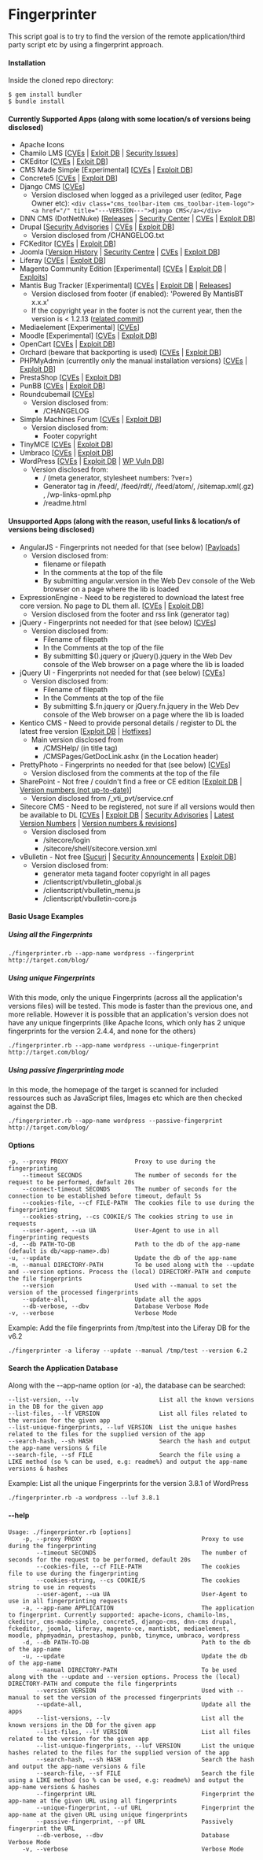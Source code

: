 Fingerprinter
=============

This script goal is to try to find the version of the remote application/third party script etc by using a fingerprint approach.

#### Installation
Inside the cloned repo directory:

```
$ gem install bundler
$ bundle install
```

#### Currently Supported Apps (along with some location/s of versions being disclosed)
- Apache Icons
- Chamilo LMS [[CVEs](http://www.cvedetails.com/product/26528/Chamilo-Chamilo-Lms.html?vendor_id=12983) | [Exloit DB](https://www.exploit-db.com/search/?action=search&description=chamilo+lms) | [Security Issues](https://support.chamilo.org/projects/chamilo-18/wiki/Security_issues)]
- CKEditor [[CVEs](http://www.cvedetails.com/vendor/12058/Ckeditor.html) | [Exloit DB](https://www.exploit-db.com/search/?action=search&description=ckeditor)]
- CMS Made Simple [Experimental] [[CVEs](http://www.cvedetails.com/vendor/3206/Cmsmadesimple.html) | [Exploit DB](https://www.exploit-db.com/search/?action=search&description=cms+made+simple)]
- Concrete5 [[CVEs](http://www.cvedetails.com/vendor/11506/Concrete5.html) | [Exploit DB](https://www.exploit-db.com/search/?action=search&description=concrete5)]
- Django CMS [[CVEs](http://www.cvedetails.com/product/18211/Djangoproject-Django.html?vendor_id=10199)]
  - Version disclosed when logged as a privileged user (editor, Page Owner etc): ```<div class="cms_toolbar-item cms_toolbar-item-logo"><a href="/" title="---VERSION---">django CMS</a></div>```
- DNN CMS (DotNetNuke) [[Releases](https://dotnetnuke.codeplex.com/releases) | [Security Center](http://www.dnnsoftware.com/platform/manage/security-center) | [CVEs](http://www.cvedetails.com/product/4306/Dotnetnuke-Dotnetnuke.html?vendor_id=2486) | [Exploit DB](https://www.exploit-db.com/search/?action=search&description=dotnetnuke)]
- Drupal [[Security Advisories](https://www.drupal.org/security) | [CVEs](http://www.cvedetails.com/product/2387/Drupal-Drupal.html?vendor_id=1367) | [Exploit DB](https://www.exploit-db.com/search/?action=search&description=drupal)]
  - Version disclosed from /CHANGELOG.txt
- FCKeditor [[CVEs](http://www.cvedetails.com/vendor/2724/Fckeditor.html) | [Exploit DB](https://www.exploit-db.com/search/?action=search&description=fckeditor)]
- Joomla [[Version History](https://docs.joomla.org/Category:Version_History) | [Security Centre](http://developer.joomla.org/security-centre.html) | [CVEs](http://www.cvedetails.com/product/6129/Joomla-Joomla.html?vendor_id=3496) | [Exploit DB](https://www.exploit-db.com/search/?action=search&description=joomla)]
- Liferay [[CVEs](http://www.cvedetails.com/vendor/2114/Liferay.html) | [Exploit DB](https://www.exploit-db.com/search/?action=search&description=liferay)]
- Magento Community Edition [Experimental] [[CVEs](http://www.cvedetails.com/vendor/15393/Magento.html) | [Exploit DB](https://www.exploit-db.com/search/?action=search&description=magento) | [Exploits](http://www.magentoexploit.com/)]
- Mantis Bug Tracker [Experimental] [[CVEs](http://www.cvedetails.com/vulnerability-list/vendor_id-1245/product_id-2160/Mantis-Mantis.html) | [Exploit DB](https://www.exploit-db.com/search/?action=search&description=mantis) | [Releases](https://www.mantisbt.org/forums/viewforum.php?f=5)]
   - Version disclosed from footer (if enabled): 'Powered By MantisBT x.x.x'
   - If the copyright year in the footer is not the current year, then the version is < 1.2.13 ([related commit](https://github.com/mantisbt/mantisbt/commit/6e51d86d3c83e96f38d6f1be77f2521689005b51#diff-b1c667913de013265f22c582987aa38c))
- Mediaelement [Experimental] [[CVEs](http://www.cvedetails.com/product/27053/Mediaelementjs-Mediaelement.js.html?vendor_id=13110)]
- Moodle [Experimental] [[CVEs](http://www.cvedetails.com/product/3590/Moodle-Moodle.html?vendor_id=2105) | [Exploit DB](https://www.exploit-db.com/search/?action=search&description=moodle)]
- OpenCart [[CVEs](http://www.cvedetails.com/product/17142/Opencart-Opencart.html?vendor_id=9599) | [Exploit DB](https://www.exploit-db.com/search/?action=search&description=opencart)]
- Orchard (beware that backporting is used) [[CVEs](http://www.cvedetails.com/product/23837/Orchardproject-Orchard.html?vendor_id=12571) | [Exploit DB](https://www.exploit-db.com/search/?action=search&description=orchard)]
- PHPMyAdmin (currentlly only the manual installation versions) [[CVEs](http://www.cvedetails.com/vendor/784/Phpmyadmin.html) | [Exploit DB](https://www.exploit-db.com/search/?action=search&description=phpmyadmin)]
- PrestaShop [[CVEs](http://www.cvedetails.com/vendor/8950/Prestashop.html) | [Exploit DB](https://www.exploit-db.com/search/?action=search&description=prestashop)]
- PunBB [[CVEs](http://www.cvedetails.com/product/4868/Punbb-Punbb.html?vendor_id=2775) | [Exploit DB](https://www.exploit-db.com/search/?action=search&description=punbb)]
- Roundcubemail [[CVEs](http://www.cvedetails.com/vulnerability-list/vendor_id-8905/Roundcube.html)]
  - Version disclosed from:
    - /CHANGELOG
- Simple Machines Forum [[CVEs](http://www.cvedetails.com/vulnerability-list/vendor_id-9338/product_id-16560/Simplemachines-SMF.html) | [Exploit DB](https://www.exploit-db.com/search/?action=search&description=simple+machines+forum)]
  - Version disclosed from:
    - Footer copyright
- TinyMCE [[CVEs](http://www.cvedetails.com/vendor/11716/Tinymce.html) | [Exploit DB](https://www.exploit-db.com/search/?action=search&description=tinymce)]
- Umbraco [[CVEs](http://www.cvedetails.com/product/30682/Umbraco-Umbraco-Cms.html?vendor_id=15064) | [Exploit DB](https://www.exploit-db.com/search/?action=search&description=umbraco)]
- WordPress [[CVEs](http://www.cvedetails.com/product/4096/Wordpress-Wordpress.html?vendor_id=2337) | [Exploit DB](https://www.exploit-db.com/search/?action=search&description=wordpress) | [WP Vuln DB](https://wpvulndb.com/)]
  - Version disclosed from:
    - / (meta generator, stylesheet numbers: ?ver=)
    - Generator tag in /feed/, /feed/rdf/, /feed/atom/, /sitemap.xml(.gz) , /wp-links-opml.php
    - /readme.html

#### Unsupported Apps (along with the reason, useful links & location/s of versions being disclosed)
- AngularJS - Fingerprints not needed for that (see below) [[Payloads](https://code.google.com/p/mustache-security/wiki/AngularJS)]
  - Version disclosed from:
    - filename or filepath
    - In the comments at the top of the file
    - By submitting angular.version in the Web Dev console of the Web browser on a page where the lib is loaded
- ExpressionEngine - Need to be registered to download the latest free core version. No page to DL them all. [[CVEs](http://www.cvedetails.com/product/12972/Expressionengine-Expressionengine.html?vendor_id=7662) | [Exploit DB](https://www.exploit-db.com/search/?action=search&description=ExpressionEngine)]
  - Version disclosed from the footer and rss link (generator tag)
- jQuery - Fingerprints not needed for that (see below) [[CVEs](http://www.cvedetails.com/product/11031/Jquery-Jquery.html?vendor_id=6538)]
  - Version disclosed from:
    - Filename of filepath
    - In the Comments at the top of the file
    - By submitting $().jquery or jQuery().jquery in the Web Dev console of the Web browser on a page where the lib is loaded
- jQuery UI - Fingerprints not needed for that (see below) [[CVEs](http://www.cvedetails.com/product/31126/Jquery-Jquery-Ui.html?vendor_id=6538)]
  - Version disclosed from:
    - Filename of filepath
    - In the Comments at the top of the file
    - By submitting $.fn.jquery or jQuery.fn.jquery in the Web Dev console of the Web browser on a page where the lib is loaded
- Kentico CMS - Need to provide personal details / register to DL the latest free version [[Exploit DB](https://www.exploit-db.com/search/?action=search&description=kentico) | [Hotfixes](http://devnet.kentico.com/download/hotfixes)]
  - Main version disclosed from
    - /CMSHelp/ (in title tag)
    - /CMSPages/GetDocLink.ashx (in the Location header)
- PrettyPhoto - Fingerprints no needed for that (see below) [[CVEs](http://www.cvedetails.com/product/26726/No-margin-for-errors-Prettyphoto.html?vendor_id=13006)]
  - Version disclosed from the comments at the top of the file
- SharePoint - Not free / couldn't find a free or CE edition [[Exploit DB](https://www.exploit-db.com/search/?action=search&description=sharepoint) | [Version numbers (not up-to-date)](http://www.sharepointdesignerstepbystep.com/blog/SitePages/SharePoint%20versions.aspx)]
  - Version disclosed from /_vti_pvt/service.cnf
- Sitecore CMS - Need to be registered, not sure if all versions would then be available to DL [[CVEs](http://www.cvedetails.com/product/17161/Sitecore-CMS.html?vendor_id=9609) | [Exploit DB](https://www.exploit-db.com/search/?action=search&description=sitecore) | [Security Advisories](https://kb.sitecore.net/SearchResults#fltr=t3,p2&slider=0,11&pg=1) | [Latest Version Numbers](https://dev.sitecore.net/en/Downloads/Sitecore_Experience_Platform.aspx) | [Version numbers & revisions](https://sdn.sitecore.net/Products/Sitecore%20V5/Sitecore%20CMS%207/Update/7_0_rev_130424.aspx)]
  - Version disclosed from
    - /sitecore/login
    - /sitecore/shell/sitecore.version.xml
- vBulletin - Not free [[Sucuri](https://blog.sucuri.net/tag/vbulletin-security) | [Security Announcements](http://www.vbulletin.com/forum/search?q=Security&searchFields[title_only]=1&searchFields[channel][]=28&searchJSON={%22keywords%22%3A%22Security%22%2C%22title_only%22%3A1%2C%22channel%22%3A[%2228%22]}) | [Exploit DB](https://www.exploit-db.com/search/?action=search&description=vBulletin)]
  - Version disclosed from:
    - generator meta tagand footer copyright in all pages
    - /clientscript/vbulletin_global.js
    - /clientscript/vbulletin_menu.js
    - /clientscript/vbulletin-core.js

#### Basic Usage Examples
##### Using all the Fingerprints
```
./fingerprinter.rb --app-name wordpress --fingerprint http://target.com/blog/
```

##### Using unique Fingerprints
With this mode, only the unique Fingerprints (across all the application's versions files) will be tested.
This mode is faster than the previous one, and more reliable. However it is possible that an application's version does not have any unique fingerprints (like Apache Icons, which only has 2 unique fingerprints for the version 2.4.4, and none for the others)
```
./fingerprinter.rb --app-name wordpress --unique-fingerprint http://target.com/blog/
```

##### Using passive fingerprinting mode
In this mode, the homepage of the target is scanned for included ressources such as JavaScript files, Images etc which are then checked against the DB.
```
./fingerprinter.rb --app-name wordpress --passive-fingerprint http://target.com/blog/
```

#### Options
```
-p, --proxy PROXY                   Proxy to use during the fingerprinting
    --timeout SECONDS               The number of seconds for the request to be performed, default 20s
    --connect-timeout SECONDS       The number of seconds for the connection to be established before timeout, default 5s
    --cookies-file, --cf FILE-PATH  The cookies file to use during the fingerprinting
    --cookies-string, --cs COOKIE/S The cookies string to use in requests
    --user-agent, --ua UA           User-Agent to use in all fingerprinting requests
-d, --db PATH-TO-DB                 Path to the db of the app-name (default is db/<app-name>.db)
-u, --update                        Update the db of the app-name
-m, --manual DIRECTORY-PATH         To be used along with the --update and --version options. Process the (local) DIRECTORY-PATH and compute the file fingerprints
    --version                       Used with --manual to set the version of the processed fingerprints
    --update-all,                   Update all the apps
    --db-verbose, --dbv             Database Verbose Mode
-v, --verbose                       Verbose Mode
```
Example: Add the file fingerprints from /tmp/test into the Liferay DB for the v6.2
```
./fingerprinter -a liferay --update --manual /tmp/test --version 6.2
```

#### Search the Application Database
Along with the --app-name option (or -a), the database can be searched:
```
--list-version, --lv                       List all the known versions in the DB for the given app
--list-files, --lf VERSION                 List all files related to the version for the given app
--list-unique-fingerprints, --luf VERSION  List the unique hashes related to the files for the supplied version of the app
--search-hash, --sh HASH                   Search the hash and output the app-name versions & file
--search-file, --sf FILE                   Search the file using a LIKE method (so % can be used, e.g: readme%) and output the app-name versions & hashes
```
Example: List all the unique Fingerprints for the version 3.8.1 of WordPress
```
./fingerprinter.rb -a wordpress --luf 3.8.1
```

#### --help
```
Usage: ./fingerprinter.rb [options]
    -p, --proxy PROXY                                  Proxy to use during the fingerprinting
        --timeout SECONDS                              The number of seconds for the request to be performed, default 20s
        --cookies-file, --cf FILE-PATH                 The cookies file to use during the fingerprinting
        --cookies-string, --cs COOKIE/S                The cookies string to use in requests
        --user-agent, --ua UA                          User-Agent to use in all fingerprinting requests
    -a, --app-name APPLICATION                         The application to fingerprint. Currently supported: apache-icons, chamilo-lms, ckeditor, cms-made-simple, concrete5, django-cms, dnn-cms drupal, fckeditor, joomla, liferay, magento-ce, mantisbt, mediaelement, moodle, phpmyadmin, prestashop, punbb, tinymce, umbraco, wordpress
    -d, --db PATH-TO-DB                                Path to the db of the app-name
    -u, --update                                       Update the db of the app-name
        --manual DIRECTORY-PATH                        To be used along with the --update and --version options. Process the (local) DIRECTORY-PATH and compute the file fingerprints
        --version VERSION                              Used with --manual to set the version of the processed fingerprints
        --update-all,                                  Update all the apps
        --list-versions, --lv                          List all the known versions in the DB for the given app
        --list-files, --lf VERSION                     List all files related to the version for the given app
        --list-unique-fingerprints, --luf VERSION      List the unique hashes related to the files for the supplied version of the app
        --search-hash, --sh HASH                       Search the hash and output the app-name versions & file
        --search-file, --sf FILE                       Search the file using a LIKE method (so % can be used, e.g: readme%) and output the app-name versions & hashes
        --fingerprint URL                              Fingerprint the app-name at the given URL using all fingerprints
        --unique-fingerprint, --uf URL                 Fingerprint the app-name at the given URL using unique fingerprints
        --passive-fingerprint, --pf URL                Passively fingerprint the URL
        --db-verbose, --dbv                            Database Verbose Mode
    -v, --verbose                                      Verbose Mode
```
